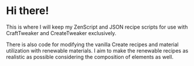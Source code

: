 # Hi there!
This is where I will keep my ZenScript and JSON recipe scripts for use with CraftTweaker and CreateTweaker exclusively.

There is also code for modifying the vanilla Create recipes and material utilization with renewable materials. I aim to make the renewable recipes as realistic as possible considering the composition of elements as well.
